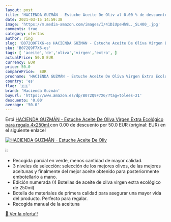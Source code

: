 ```yaml
---
layout: post
title: 'HACIENDA GUZMÁN - Estuche Aceite De Oliv al 0.00 % de descuento'
date: 2021-03-15 14:59:38
image: 'https://m.media-amazon.com/images/I/41DiUpeHh9L._SL400_.jpg'
comments: true
category: ofertas
author: ring
slug: 'B072Q9F7X6-es HACIENDA GUZMÁN - Estuche Aceite De Oliva Virgen Extra...'
sku: 'B072Q9F7X6-es'
tags: [ 'aceite','de','oliva','virgen','extra', ]
actualPrice: 50.0 EUR
currency: EUR
price: 50.0
comparePrice:  EUR
prodname: 'HACIENDA GUZMÁN - Estuche Aceite De Oliva Virgen Extra Ecológico para regalo  4x250ml '
country: 'es'
flag: '🇪🇸'
brand: 'Hacienda Guzmán'
buyurl: 'https://www.amazon.es/dp/B072Q9F7X6/?tag=tolees-21'
descuento: '0.00'
average: '50.0'
---
```


Está [HACIENDA GUZMÁN - Estuche Aceite De Oliva Virgen Extra Ecológico para regalo  4x250ml ](https://www.amazon.es/dp/B072Q9F7X6/?tag=tolees-21) con 0.00 de descuento por 50.0 EUR (original:  EUR) en el siguiente enlace!

[![HACIENDA GUZMÁN - Estuche Aceite De Oliv](https://m.media-amazon.com/images/I/41DiUpeHh9L._SL400_.jpg)](https://www.amazon.es/dp/B072Q9F7X6/?tag=tolees-21)

ℹ️:

- Recogida parcial en verde, menos cantidad de mayor calidad.
- 3 niveles de selección: selección de los mejores olivos, de las mejores aceitunas y finalmente del mejor aceite obtenido para posteriormente embotellarlo a mano.
- Edición numerada (4 Botellas de aceite de oliva virgen extra ecológico de 250ml)
- Botella de materiales de primera calidad para asegurar una mayor vida del producto. Perfecto para regalar.
- Recogida manual de la aceituna

[🛒 Ver la oferta!!](https://www.amazon.es/dp/B072Q9F7X6/?tag=tolees-21)
